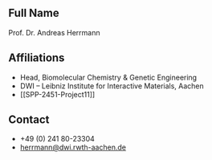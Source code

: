 ## Full Name
Prof. Dr. Andreas Herrmann

## Affiliations
- Head, Biomolecular Chemistry & Genetic Engineering
- DWI – Leibniz Institute for Interactive Materials, Aachen
- [[SPP-2451-Project11]]
## Contact
- +49 (0) 241 80-23304
- herrmann@dwi.rwth-aachen.de
